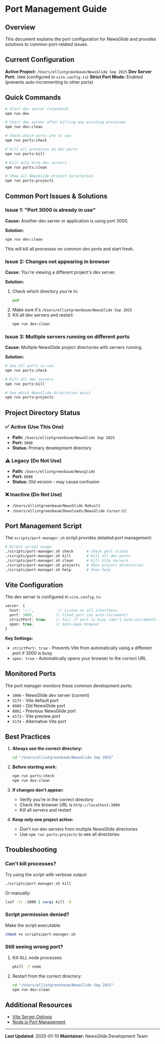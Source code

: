 # Port Management Guide

## Overview

This document explains the port configuration for NewsGlide and provides solutions to common port-related issues.

## Current Configuration

**Active Project:** `/Users/elliotgreenbaum/NewsGlide Sep 2025`
**Dev Server Port:** `3000` (configured in `vite.config.ts`)
**Strict Port Mode:** Enabled (prevents auto-incrementing to other ports)

## Quick Commands

```bash
# Start dev server (standard)
npm run dev

# Start dev server after killing any existing processes
npm run dev:clean

# Check which ports are in use
npm run ports:check

# Kill all processes on dev ports
npm run ports:kill

# Kill only Vite dev servers
npm run ports:clean

# Show all NewsGlide project directories
npm run ports:projects
```

## Common Port Issues & Solutions

### Issue 1: "Port 3000 is already in use"

**Cause:** Another dev server or application is using port 3000.

**Solution:**
```bash
npm run dev:clean
```

This will kill all processes on common dev ports and start fresh.

### Issue 2: Changes not appearing in browser

**Cause:** You're viewing a different project's dev server.

**Solution:**
1. Check which directory you're in:
   ```bash
   pwd
   ```
2. Make sure it's `/Users/elliotgreenbaum/NewsGlide Sep 2025`
3. Kill all dev servers and restart:
   ```bash
   npm run dev:clean
   ```

### Issue 3: Multiple servers running on different ports

**Cause:** Multiple NewsGlide project directories with servers running.

**Solution:**
```bash
# See all ports in use
npm run ports:check

# Kill all dev servers
npm run ports:kill

# See which NewsGlide directories exist
npm run ports:projects
```

## Project Directory Status

### ✅ Active (Use This One)
- **Path:** `/Users/elliotgreenbaum/NewsGlide Sep 2025`
- **Port:** `3000`
- **Status:** Primary development directory

### ⚠️ Legacy (Do Not Use)
- **Path:** `/Users/elliotgreenbaum/Newsglide`
- **Port:** `8080`
- **Status:** Old version - may cause confusion

### ❌ Inactive (Do Not Use)
- `/Users/elliotgreenbaum/NewsGlide Rebuilt`
- `/Users/elliotgreenbaum/Downloads/NewsGlide Cursor:CC`

## Port Management Script

The `scripts/port-manager.sh` script provides detailed port management:

```bash
# Direct script usage
./scripts/port-manager.sh check      # Check port status
./scripts/port-manager.sh kill       # Kill all dev ports
./scripts/port-manager.sh clean      # Kill Vite servers
./scripts/port-manager.sh projects   # Show project directories
./scripts/port-manager.sh help       # Show help
```

## Vite Configuration

The dev server is configured in `vite.config.ts`:

```typescript
server: {
  host: '::',           // Listen on all interfaces
  port: 3000,          // Fixed port (no auto-increment)
  strictPort: true,    // Fail if port is busy (don't auto-increment)
  open: true,          // Auto-open browser
}
```

**Key Settings:**
- `strictPort: true` - Prevents Vite from automatically using a different port if 3000 is busy
- `open: true` - Automatically opens your browser to the correct URL

## Monitored Ports

The port manager monitors these common development ports:
- `3000` - NewsGlide dev server (current)
- `5173` - Vite default port
- `8080` - Old NewsGlide port
- `8081` - Previous NewsGlide port
- `4173` - Vite preview port
- `5174` - Alternative Vite port

## Best Practices

1. **Always use the correct directory:**
   ```bash
   cd "/Users/elliotgreenbaum/NewsGlide Sep 2025"
   ```

2. **Before starting work:**
   ```bash
   npm run ports:check
   npm run dev:clean
   ```

3. **If changes don't appear:**
   - Verify you're in the correct directory
   - Check the browser URL is `http://localhost:3000`
   - Kill all servers and restart

4. **Keep only one project active:**
   - Don't run dev servers from multiple NewsGlide directories
   - Use `npm run ports:projects` to see all directories

## Troubleshooting

### Can't kill processes?

Try using the script with verbose output:
```bash
./scripts/port-manager.sh kill
```

Or manually:
```bash
lsof -ti :3000 | xargs kill -9
```

### Script permission denied?

Make the script executable:
```bash
chmod +x scripts/port-manager.sh
```

### Still seeing wrong port?

1. Kill ALL node processes:
   ```bash
   pkill -f node
   ```

2. Restart from the correct directory:
   ```bash
   cd "/Users/elliotgreenbaum/NewsGlide Sep 2025"
   npm run dev:clean
   ```

## Additional Resources

- [Vite Server Options](https://vitejs.dev/config/server-options.html)
- [Node.js Port Management](https://nodejs.org/api/net.html)

---

**Last Updated:** 2025-01-10
**Maintainer:** NewsGlide Development Team

